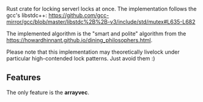 Rust crate for locking serverl locks at once.  The implementation follows the gcc's libstdc++:
<https://github.com/gcc-mirror/gcc/blob/master/libstdc%2B%2B-v3/include/std/mutex#L635-L682>

The implemented algorithm is the "smart and polite" algorithm from the
<https://howardhinnant.github.io/dining_philosophers.html>.

Please note that this implementation may theoretically livelock under particular
high-contended lock patterns.  Just avoid them :)

## Features
The only feature is the **arrayvec**.
